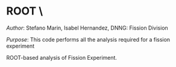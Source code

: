 # ROOT \
_Author_: Stefano Marin, Isabel Hernandez, DNNG: Fission Division 

_Purpose_: This code performs all the analysis required for a fission experiment 

ROOT-based analysis of Fission Experiment.
